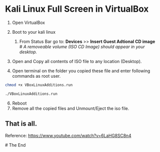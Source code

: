 # Kali Linux Full Screen in VirtualBox

1. Open VirtualBox
2. Boot to your kali linux
    1. From Status Bar go to: **Devices** >> **Insert Guest Adtional CD image**
    <br>\# *A removeable volume (ISO CD Image) should appear in your desktop.*

3. Open and Copy all contents of ISO file to any location (Desktop).
4. Open terminal on the folder you copied these file and enter following commands as root user.
```sh
chmod +x VBoxLinuxAdditions.run

./VBoxLinuxAdditions.run
```
6. Reboot
7. Remove all the copied files and Unmount/Eject the iso file.
## That is all.

Reference: https://www.youtube.com/watch?v=6LaHG8SC8n4

\# The End
